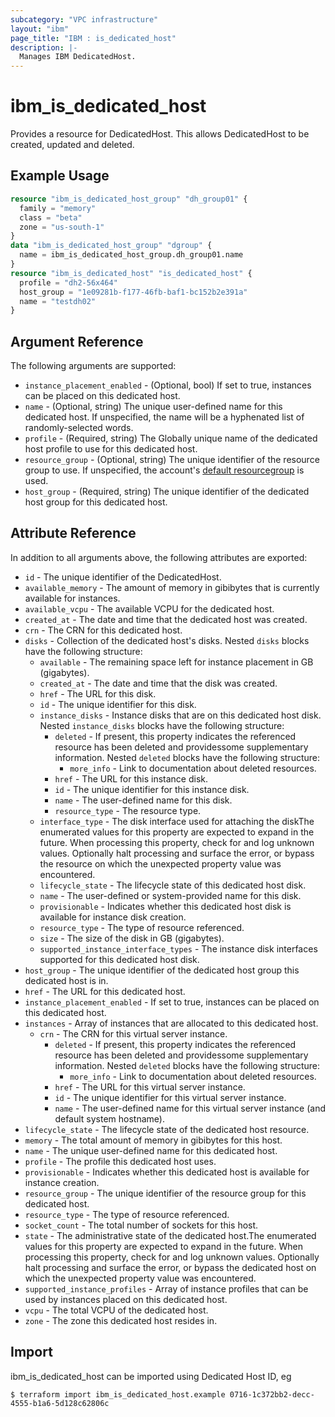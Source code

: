 ```yaml
---
subcategory: "VPC infrastructure"
layout: "ibm"
page_title: "IBM : is_dedicated_host"
description: |-
  Manages IBM DedicatedHost.
---
```


# ibm_is_dedicated_host

Provides a resource for DedicatedHost. This allows DedicatedHost to be created, updated and deleted.

## Example Usage

```terraform
resource "ibm_is_dedicated_host_group" "dh_group01" {
  family = "memory"
  class = "beta"
  zone = "us-south-1"
}
data "ibm_is_dedicated_host_group" "dgroup" {
  name = ibm_is_dedicated_host_group.dh_group01.name
}
resource "ibm_is_dedicated_host" "is_dedicated_host" {
  profile = "dh2-56x464"
  host_group = "1e09281b-f177-46fb-baf1-bc152b2e391a"
  name = "testdh02"
}
```

## Argument Reference

The following arguments are supported:


* `instance_placement_enabled` - (Optional, bool) If set to true, instances can be placed on this dedicated host.
* `name` - (Optional, string) The unique user-defined name for this dedicated host. If unspecified, the name will be a hyphenated list of randomly-selected words.
* `profile` - (Required, string) The Globally unique name of the dedicated host profile to use for this dedicated host.
* `resource_group` - (Optional, string) The unique identifier of the resource group to use. If unspecified, the account's [default resourcegroup](https://cloud.ibm.com/apidocs/resource-manager#introduction) is used.
* `host_group` - (Required, string) The unique identifier of the dedicated host group for this dedicated host.

## Attribute Reference

In addition to all arguments above, the following attributes are exported:

* `id` - The unique identifier of the DedicatedHost.
* `available_memory` - The amount of memory in gibibytes that is currently available for instances.
* `available_vcpu` - The available VCPU for the dedicated host.
* `created_at` - The date and time that the dedicated host was created.
* `crn` - The CRN for this dedicated host.
* `disks` - Collection of the dedicated host's disks. Nested `disks` blocks have the following structure:
	* `available` - The remaining space left for instance placement in GB (gigabytes).
	* `created_at` - The date and time that the disk was created.
	* `href` - The URL for this disk.
	* `id` - The unique identifier for this disk.
	* `instance_disks` - Instance disks that are on this dedicated host disk. Nested `instance_disks` blocks have the following structure:
		* `deleted` - If present, this property indicates the referenced resource has been deleted and providessome supplementary information. Nested `deleted` blocks have the following structure:
			* `more_info` - Link to documentation about deleted resources.
		* `href` - The URL for this instance disk.
		* `id` - The unique identifier for this instance disk.
		* `name` - The user-defined name for this disk.
		* `resource_type` - The resource type.
	* `interface_type` - The disk interface used for attaching the diskThe enumerated values for this property are expected to expand in the future. When processing this property, check for and log unknown values. Optionally halt processing and surface the error, or bypass the resource on which the unexpected property value was encountered.
	* `lifecycle_state` - The lifecycle state of this dedicated host disk.
	* `name` - The user-defined or system-provided name for this disk.
	* `provisionable` - Indicates whether this dedicated host disk is available for instance disk creation.
	* `resource_type` - The type of resource referenced.
	* `size` - The size of the disk in GB (gigabytes).
	* `supported_instance_interface_types` - The instance disk interfaces supported for this dedicated host disk.
* `host_group` - The unique identifier of the dedicated host group this dedicated host is in.
* `href` - The URL for this dedicated host.
* `instance_placement_enabled` - If set to true, instances can be placed on this dedicated host.
* `instances` - Array of instances that are allocated to this dedicated host.
  * `crn` - The CRN for this virtual server instance.
	* `deleted` - If present, this property indicates the referenced resource has been deleted and providessome supplementary information. Nested `deleted` blocks have the following structure:
		* `more_info` - Link to documentation about deleted resources.
	* `href` - The URL for this virtual server instance.
	* `id` - The unique identifier for this virtual server instance.
	* `name` - The user-defined name for this virtual server instance (and default system hostname).
* `lifecycle_state` - The lifecycle state of the dedicated host resource.
* `memory` - The total amount of memory in gibibytes for this host.
* `name` - The unique user-defined name for this dedicated host.
* `profile` - The profile this dedicated host uses.
* `provisionable` - Indicates whether this dedicated host is available for instance creation.
* `resource_group` - The unique identifier of the resource group for this dedicated host.
* `resource_type` - The type of resource referenced.
* `socket_count` - The total number of sockets for this host.
* `state` - The administrative state of the dedicated host.The enumerated values for this property are expected to expand in the future. When processing this property, check for and log unknown values. Optionally halt processing and surface the error, or bypass the dedicated host on which the unexpected property value was encountered.
* `supported_instance_profiles` - Array of instance profiles that can be used by instances placed on this dedicated host.
* `vcpu` - The total VCPU of the dedicated host.
* `zone` - The zone this dedicated host resides in.


## Import

ibm_is_dedicated_host can be imported using Dedicated Host ID, eg

```
$ terraform import ibm_is_dedicated_host.example 0716-1c372bb2-decc-4555-b1a6-5d128c62806c
```
